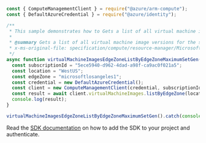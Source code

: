 ```javascript
const { ComputeManagementClient } = require("@azure/arm-compute");
const { DefaultAzureCredential } = require("@azure/identity");

/**
 * This sample demonstrates how to Gets a list of all virtual machine image versions for the specified edge zone
 *
 * @summary Gets a list of all virtual machine image versions for the specified edge zone
 * x-ms-original-file: specification/compute/resource-manager/Microsoft.Compute/stable/2022-03-01/ComputeRP/examples/virtualMachineImageExamples/VirtualMachineImagesEdgeZone_ListByEdgeZone_MaximumSet_Gen.json
 */
async function virtualMachineImagesEdgeZoneListByEdgeZoneMaximumSetGen() {
  const subscriptionId = "5ece5940-d962-4dad-a98f-ca9ac0f021a5";
  const location = "WestUS";
  const edgeZone = "microsoftlosangeles1";
  const credential = new DefaultAzureCredential();
  const client = new ComputeManagementClient(credential, subscriptionId);
  const result = await client.virtualMachineImages.listByEdgeZone(location, edgeZone);
  console.log(result);
}

virtualMachineImagesEdgeZoneListByEdgeZoneMaximumSetGen().catch(console.error);
```

Read the [SDK documentation](https://github.com/Azure/azure-sdk-for-js/blob/%40azure%2Farm-compute_19.0.0/sdk/compute/arm-compute/README.md) on how to add the SDK to your project and authenticate.
